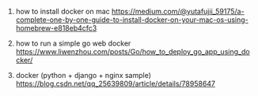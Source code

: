 1. how to install docker on mac
https://medium.com/@yutafujii_59175/a-complete-one-by-one-guide-to-install-docker-on-your-mac-os-using-homebrew-e818eb4cfc3

2. how to run a simple go web docker 
https://www.liwenzhou.com/posts/Go/how_to_deploy_go_app_using_docker/

3. docker (python + django + nginx sample)
https://blog.csdn.net/qq_25639809/article/details/78958647
